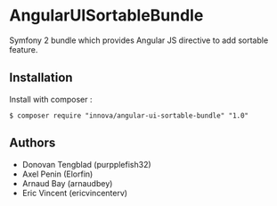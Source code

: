 # AngularUISortableBundle

Symfony 2 bundle which provides Angular JS directive to add sortable feature.

## Installation

Install with composer :
	
	$ composer require "innova/angular-ui-sortable-bundle" "1.0"

## Authors

* Donovan Tengblad (purpplefish32)
* Axel Penin (Elorfin)
* Arnaud Bay (arnaudbey)
* Eric Vincent (ericvincenterv)

